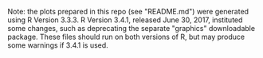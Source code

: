 Note: the plots prepared in this repo (see "README.md") were generated using R Version 3.3.3.  R Version 3.4.1,
released June 30, 2017, instituted some changes, such as deprecating the separate "graphics" downloadable
package.  These files should run on both versions of R, but may produce some warnings if 3.4.1 is used.
